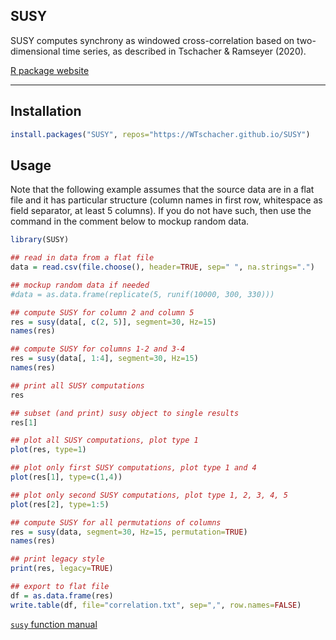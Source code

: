SUSY
----

SUSY computes synchrony as windowed cross-correlation based on two-dimensional time series, as described in Tschacher & Ramseyer (2020).

[R package website](https://WTschacher.github.io/SUSY)

----

Installation
----

```r
install.packages("SUSY", repos="https://WTschacher.github.io/SUSY")
```

Usage
----

Note that the following example assumes that the source data are in a flat file and it has particular structure (column names in first row, whitespace as field separator, at least 5 columns). If you do not have such, then use the command in the comment below to mockup random data.

```r
library(SUSY)

## read in data from a flat file
data = read.csv(file.choose(), header=TRUE, sep=" ", na.strings=".")

## mockup random data if needed
#data = as.data.frame(replicate(5, runif(10000, 300, 330)))

## compute SUSY for column 2 and column 5
res = susy(data[, c(2, 5)], segment=30, Hz=15)
names(res)

## compute SUSY for columns 1-2 and 3-4
res = susy(data[, 1:4], segment=30, Hz=15)
names(res)

## print all SUSY computations
res

## subset (and print) susy object to single results
res[1]

## plot all SUSY computations, plot type 1
plot(res, type=1)

## plot only first SUSY computations, plot type 1 and 4
plot(res[1], type=c(1,4))

## plot only second SUSY computations, plot type 1, 2, 3, 4, 5
plot(res[2], type=1:5)

## compute SUSY for all permutations of columns
res = susy(data, segment=30, Hz=15, permutation=TRUE)
names(res)

## print legacy style
print(res, legacy=TRUE)

## export to flat file
df = as.data.frame(res)
write.table(df, file="correlation.txt", sep=",", row.names=FALSE)
```

[`susy` function manual](https://WTschacher.github.io/SUSY/reference/susy.html)

